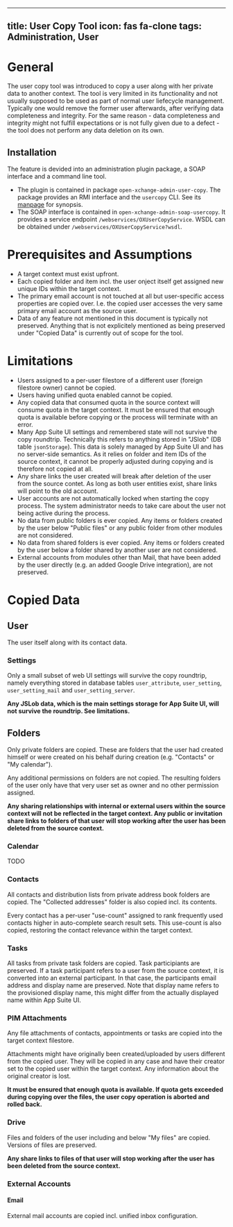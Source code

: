 
---
title: User Copy Tool
icon: fas fa-clone
tags: Administration, User
---

General
=======

The user copy tool was introduced to copy a user along with her private data to another context. The tool is very limited in its functionality and not usually supposed to be used as part of normal user liefecycle management. Typically one would remove the former user afterwards, after verifying data completeness and integrity. For the same reason - data completeness and integrity might not fulfill expectations or is not fully given due to a defect - the tool does not perform any data deletion on its own.


Installation
------------

The feature is devided into an administration plugin package, a SOAP interface and a command line tool.

* The plugin is contained in package `open-xchange-admin-user-copy`. The package provides an RMI interface and the `usercopy` CLI. See its [manpage](../command_line_tools/user/usercopy.html) for synopsis.
* The SOAP interface is contained in `open-xchange-admin-soap-usercopy`. It provides a service endpoint `/webservices/OXUserCopyService`. WSDL can be obtained under `/webservices/OXUserCopyService?wsdl`.


Prerequisites and Assumptions
=============================

* A target context must exist upfront.
* Each copied folder and item incl. the user onject itself get assigned new unique IDs within the target context.
* The primary email account is not touched at all but user-specific access properties are copied over. I.e. the copied user accesses the very same primary email account as the source user.
* Data of any feature not mentioned in this document is typically not preserved. Anything that is not explicitely mentioned as being preserved under "Copied Data" is currently out of scope for the tool.


Limitations
===========

* Users assigned to a per-user filestore of a different user (foreign filestore owner) cannot be copied.
* Users having unified quota enabled cannot be copied.
* Any copied data that consumed quota in the source context will consume quota in the target context. It must be ensured that enough quota is available before copying or the process will terminate with an error.
* Many App Suite UI settings and remembered state will not survive the copy roundtrip. Technically this refers to anything stored in "JSlob" (DB table `jsonStorage`). This data is solely managed by App Suite UI and has no server-side semantics. As it relies on folder and item IDs of the source context, it cannot be properly adjusted during copying and is therefore not copied at all.
* Any share links the user created will break after deletion of the user from the source contet. As long as both user entities exist, share links will point to the old account.
* User accounts are not automatically locked when starting the copy process. The system administrator needs to take care about the user not being active during the process.
* No data from public folders is ever copied. Any items or folders created by the user below "Public files" or any public folder from other modules are not considered.
* No data from shared folders is ever copied. Any items or folders created by the user below a folder shared by another user are not considered.
* External accounts from modules other than Mail, that have been added by the user directly (e.g. an added Google Drive integration), are not preserved.


Copied Data
===========

## User

The user itself along with its contact data.

### Settings

Only a small subset of web UI settings will survive the copy roundtrip, namely everything stored in database tables `user_attribute`, `user_setting`, `user_setting_mail` and `user_setting_server`.

**Any JSLob data, which is the main settings storage for App Suite UI, will not survive the roundtrip. See limitations.**


## Folders

Only private folders are copied. These are folders that the user had created himself or were created on his behalf during creation (e.g. "Contacts" or "My calendar").

Any additional permissions on folders are not copied. The resulting folders of the user only have that very user set as owner and no other permission assigned.

**Any sharing relationships with internal or external users within the source context will not be reflected in the target context. Any public or invitation share links to folders of that user will stop working after the user has been deleted from the source context.**


### Calendar

TODO


### Contacts

All contacts and distribution lists from private address book folders are copied. The "Collected addresses" folder is also copied incl. its contents.

Every contact has a per-user "use-count" assigned to rank frequently used contacts higher in auto-complete search result sets. This use-count is also copied, restoring the contact relevance within the target context.


### Tasks

All tasks from private task folders are copied. Task participiants are preserved. If a task participant refers to a user from the source context, it is converted into an external participant. In that case, the participants email address and display name are preserved. Note that display name refers to the provisioned display name, this might differ from the actually displayed name within App Suite UI.


### PIM Attachments

Any file attachments of contacts, appointments or tasks are copied into the target context filestore.

Attachments might have originally been created/uploaded by users different from the copied user. They will be copied in any case and have their creator set to the copied user within the target context. Any information about the original creator is lost.

**It must be ensured that enough quota is available. If quota gets exceeded during copying over the files, the user copy operation is aborted and rolled back.**


### Drive

Files and folders of the user including and below "My files" are copied. Versions of files are preserved.

**Any share links to files of that user will stop working after the user has been deleted from the source context.**


### External Accounts

#### Email

External mail accounts are copied incl. unified inbox configuration.
